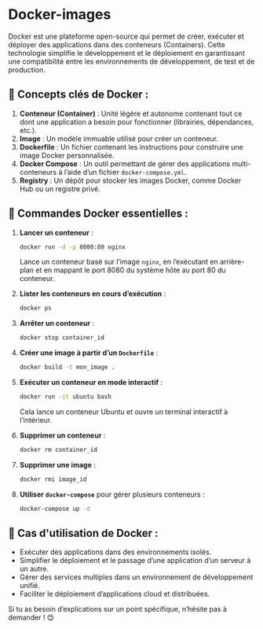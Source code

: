 # Docker-images

Docker est une plateforme open-source qui permet de créer, exécuter et déployer des applications dans des conteneurs (Containers). Cette technologie simplifie le développement et le déploiement en garantissant une compatibilité entre les environnements de développement, de test et de production.

## 🔹 **Concepts clés de Docker** :
1. **Conteneur (Container)** : Unité légère et autonome contenant tout ce dont une application a besoin pour fonctionner (librairies, dépendances, etc.).
2. **Image** : Un modèle immuable utilisé pour créer un conteneur.
3. **Dockerfile** : Un fichier contenant les instructions pour construire une image Docker personnalisée.
4. **Docker Compose** : Un outil permettant de gérer des applications multi-conteneurs à l’aide d’un fichier `docker-compose.yml`.
5. **Registry** : Un dépôt pour stocker les images Docker, comme Docker Hub ou un registre privé.

## 🔹 **Commandes Docker essentielles** :
1. **Lancer un conteneur** :  
   ```bash
   docker run -d -p 8080:80 nginx
   ```
   Lance un conteneur basé sur l’image `nginx`, en l’exécutant en arrière-plan et en mappant le port 8080 du système hôte au port 80 du conteneur.

2. **Lister les conteneurs en cours d’exécution** :
   ```bash
   docker ps
   ```

3. **Arrêter un conteneur** :
   ```bash
   docker stop container_id
   ```

4. **Créer une image à partir d’un `Dockerfile`** :
   ```bash
   docker build -t mon_image .
   ```

5. **Exécuter un conteneur en mode interactif** :
   ```bash
   docker run -it ubuntu bash
   ```
   Cela lance un conteneur Ubuntu et ouvre un terminal interactif à l’intérieur.

6. **Supprimer un conteneur** :
   ```bash
   docker rm container_id
   ```

7. **Supprimer une image** :
   ```bash
   docker rmi image_id
   ```

8. **Utiliser `docker-compose`** pour gérer plusieurs conteneurs :
   ```bash
   docker-compose up -d
   ```

## 🔹 **Cas d'utilisation de Docker** :
- Exécuter des applications dans des environnements isolés.
- Simplifier le déploiement et le passage d’une application d’un serveur à un autre.
- Gérer des services multiples dans un environnement de développement unifié.
- Faciliter le déploiement d’applications cloud et distribuées.

Si tu as besoin d’explications sur un point spécifique, n’hésite pas à demander ! 😊
